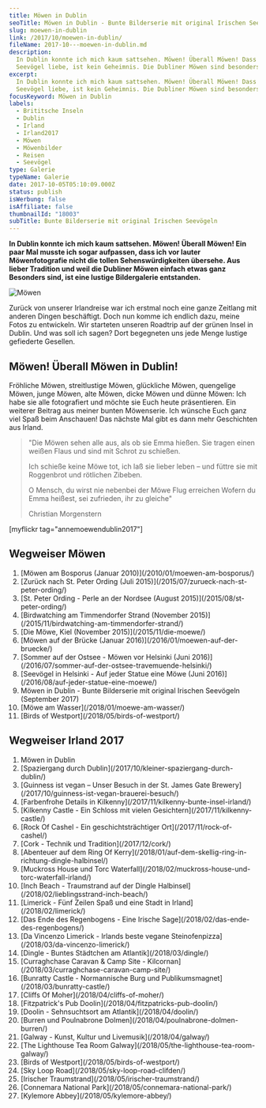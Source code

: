 ```yaml
---
title: Möwen in Dublin
seoTitle: Möwen in Dublin - Bunte Bilderserie mit original Irischen Seevögeln
slug: moewen-in-dublin
link: /2017/10/moewen-in-dublin/
fileName: 2017-10---moewen-in-dublin.md
description:
  In Dublin konnte ich mich kaum sattsehen. Möwen! Überall Möwen! Dass ich die
  Seevögel liebe, ist kein Geheimnis. Die Dubliner Möwen sind besonders toll!
excerpt:
  In Dublin konnte ich mich kaum sattsehen. Möwen! Überall Möwen! Dass ich die
  Seevögel liebe, ist kein Geheimnis. Die Dubliner Möwen sind besonders toll!
focusKeyword: Möwen in Dublin
labels:
  - Brititsche Inseln
  - Dublin
  - Irland
  - Irland2017
  - Möwen
  - Möwenbilder
  - Reisen
  - Seevögel
type: Galerie
typeName: Galerie
date: 2017-10-05T05:10:09.000Z
status: publish
isWerbung: false
isAffiliate: false
thumbnailId: "18003"
subTitle: Bunte Bilderserie mit original Irischen Seevögeln
---
```


<strong>In Dublin konnte ich mich kaum sattsehen. Möwen! Überall Möwen! Ein paar
Mal musste ich sogar aufpassen, dass ich vor lauter Möwenfotografie nicht die
tollen Sehenswürdigkeiten übersehe. Aus lieber Tradition und weil die Dubliner
Möwen einfach etwas ganz Besonders sind, ist eine lustige Bildergalerie
entstanden.</strong>

![Möwen](http://cardamonchai.com/wp-content/uploads/2017/10/37239585240_9e5d04507e_k-300x200.jpg)

Zurück von unserer Irlandreise war ich erstmal noch eine ganze Zeitlang mit
anderen Dingen beschäftigt. Doch nun komme ich endlich dazu, meine Fotos zu
entwickeln. Wir starteten unseren Roadtrip auf der grünen Insel in Dublin. Und
was soll ich sagen? Dort begegneten uns jede Menge lustige gefiederte Gesellen.

## Möwen! Überall Möwen in Dublin!

Fröhliche Möwen, streitlustige Möwen, glückliche Möwen, quengelige Möwen, junge
Möwen, alte Möwen, dicke Möwen und dünne Möwen: Ich habe sie alle fotografiert
und möchte sie Euch heute präsentieren. Ein weiterer Beitrag aus meiner bunten
Möwenserie. Ich wünsche Euch ganz viel Spaß beim Anschauen! Das nächste Mal gibt
es dann mehr Geschichten aus Irland.

<blockquote>"Die Möwen sehen alle aus,
als ob sie Emma hießen.
Sie tragen einen weißen Flaus
und sind mit Schrot zu schießen.

Ich schieße keine Möwe tot, ich laß sie lieber leben – und füttre sie mit
Roggenbrot und rötlichen Zibeben.

O Mensch, du wirst nie nebenbei der Möwe Flug erreichen Wofern du Emma heißest,
sei zufrieden, ihr zu gleiche"

Christian Morgenstern</blockquote>

[myflickr tag="annemoewendublin2017"]

## Wegweiser Möwen

<ol>
    <li> [Möwen am Bosporus (Januar 2010)](/2010/01/moewen-am-bosporus/) </li>
    <li> [Zurück nach St. Peter Ording (Juli 2015)](/2015/07/zurueck-nach-st-peter-ording/) </li>
    <li> [St. Peter Ording - Perle an der Nordsee (August 2015)](/2015/08/st-peter-ording/) </li>
    <li> [Birdwatching am Timmendorfer Strand (November 2015)](/2015/11/birdwatching-am-timmendorfer-strand/) </li>
    <li> [Die Möwe, Kiel (November 2015)](/2015/11/die-moewe/) </li>
    <li> [Möwen auf der Brücke (Januar 2016)](/2016/01/moewen-auf-der-bruecke/) </li>
    <li> [Sommer auf der Ostsee - Möwen vor Helsinki (Juni 2016)](/2016/07/sommer-auf-der-ostsee-travemuende-helsinki/) </li>
    <li> [Seevögel in Helsinki - Auf jeder Statue eine Möwe (Juni 2016)](/2016/08/auf-jeder-statue-eine-moewe/) </li>
    <li>Möwen in Dublin - Bunte Bilderserie mit original Irischen Seevögeln (September 2017)</li>
    <li> [Möwe am Wasser](/2018/01/moewe-am-wasser/) </li>
    <li> [Birds of Westport](/2018/05/birds-of-westport/) </li>
</ol>

## Wegweiser Irland 2017

<ol>
    <li>Möwen in Dublin</li>
    <li> [Spaziergang durch Dublin](/2017/10/kleiner-spaziergang-durch-dublin/) </li>
    <li> [Guinness ist vegan – Unser Besuch in der St. James Gate Brewery](/2017/10/guinness-ist-vegan-brauerei-besuch/) </li>
    <li> [Farbenfrohe Details in Kilkenny](/2017/11/kilkenny-bunte-insel-irland/) </li>
    <li> [Kilkenny Castle - Ein Schloss mit vielen Gesichtern](/2017/11/kilkenny-castle/) </li>
    <li> [Rock Of Cashel - Ein geschichtsträchtiger Ort](/2017/11/rock-of-cashel/) </li>
    <li> [Cork - Technik und Tradition](/2017/12/cork/) </li>
    <li> [Abenteuer auf dem Ring Of Kerry](/2018/01/auf-dem-skellig-ring-in-richtung-dingle-halbinsel/) </li>
    <li> [Muckross House und Torc Waterfall](/2018/02/muckross-house-und-torc-waterfall-irland/) </li>
    <li> [Inch Beach - Traumstrand auf der Dingle Halbinsel](/2018/02/lieblingsstrand-inch-beach/) </li>
    <li> [Limerick - Fünf Zeilen Spaß und eine Stadt in Irland](/2018/02/limerick/) </li>
    <li> [Das Ende des Regenbogens - Eine Irische Sage](/2018/02/das-ende-des-regenbogens/) </li>
    <li> [Da Vincenzo Limerick - Irlands beste vegane Steinofenpizza](/2018/03/da-vincenzo-limerick/) </li>
    <li> [Dingle - Buntes Städtchen am Atlantik](/2018/03/dingle/) </li>
    <li> [Curraghchase Caravan &amp; Camp Site - Kilcornan](/2018/03/curraghchase-caravan-camp-site/) </li>
    <li> [Bunratty Castle - Normannische Burg und Publikumsmagnet](/2018/03/bunratty-castle/) </li>
    <li> [Cliffs Of Moher](/2018/04/cliffs-of-moher/) </li>
    <li> [Fitzpatrick's Pub Doolin](/2018/04/fitzpatricks-pub-doolin/) </li>
    <li> [Doolin - Sehnsuchtsort am Atlantik](/2018/04/doolin/) </li>
    <li> [Burren und Poulnabrone Dolmen](/2018/04/poulnabrone-dolmen-burren/) </li>
    <li> [Galway - Kunst, Kultur und Livemusik](/2018/04/galway/) </li>
    <li> [The Lighthouse Tea Room Galway](/2018/05/the-lighthouse-tea-room-galway/) </li>
    <li> [Birds of Westport](/2018/05/birds-of-westport/) </li>
    <li> [Sky Loop Road](/2018/05/sky-loop-road-clifden/) </li>
    <li> [Irischer Traumstrand](/2018/05/irischer-traumstrand/) </li>
    <li> [Connemara National Park](/2018/05/connemara-national-park/) </li>
    <li> [Kylemore Abbey](/2018/05/kylemore-abbey/) </li>
</ol>
